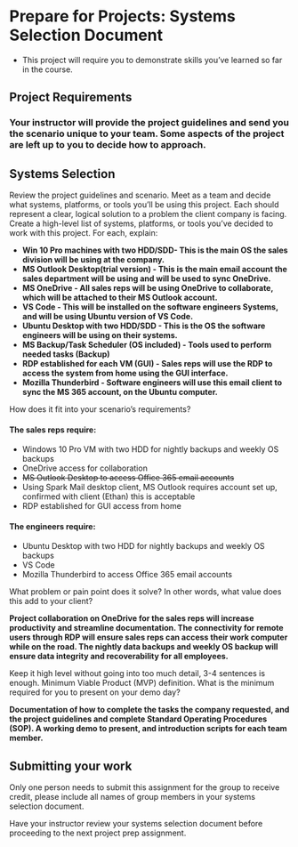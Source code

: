 # Prepare for Projects: Systems Selection Document
* This project will require you to demonstrate skills you’ve learned so far in the course.
## Project Requirements

### Your instructor will provide the project guidelines and send you the scenario unique to your team. Some aspects of the project are left up to you to decide how to approach.
## Systems Selection

Review the project guidelines and scenario. Meet as a team and decide what systems, platforms, or tools you’ll be using this project. Each should represent a clear, logical solution to a problem the client company is facing.
Create a high-level list of systems, platforms, or tools you’ve decided to work with this project. For each, explain:

* <b> Win 10 Pro machines with two HDD/SDD-  This is the main OS the sales division will be using at the company. </b>
* <b> MS Outlook Desktop(trial version) - This is the main email account the sales department will be using and will be used to sync OneDrive. </b>
* <b> MS OneDrive - All sales reps will be using OneDrive to collaborate, which will be attached to their MS Outlook account. </b>
* <b> VS Code - This will be installed on the software engineers Systems, and will be using Ubuntu version of VS Code. </b>
* <b> Ubuntu Desktop with two HDD/SDD - This is the OS the software engineers will be using on their systems. </b>
* <b> MS Backup/Task Scheduler (OS included) - Tools used to perform needed tasks (Backup) </b>
* <b> RDP established for each VM (GUI) - Sales reps will use the RDP to access the system from home using the GUI interface. </b>
* <b> Mozilla Thunderbird - Software engineers will use this email client to sync the MS 365 account, on the Ubuntu computer.  </b>

How does it fit into your scenario’s requirements?

#### The sales reps require:
* Windows 10 Pro VM with two HDD for nightly backups and weekly OS backups
* OneDrive access for collaboration
* ~~MS Outlook Desktop to access Office 365 email accounts~~
* Using Spark Mail desktop client, MS Outlook requires account set up, confirmed with client (Ethan) this is acceptable
* RDP established for GUI access from home
#### The engineers require:
* Ubuntu Desktop with two HDD for nightly backups and weekly OS backups
* VS Code
* Mozilla Thunderbird to access Office 365 email accounts 
    
What problem or pain point does it solve? In other words, what value does this add to your client?

<b> Project collaboration on OneDrive for the sales reps will increase productivity and streamline documentation.  The connectivity for remote users through RDP will ensure sales reps can access their work computer while on the road.  The nightly data backups and weekly OS backup will ensure data integrity and recoverability for all employees. </b>

Keep it high level without going into too much detail, 3-4 sentences is enough.
Minimum Viable Product (MVP) definition.
What is the minimum required for you to present on your demo day?

<b> Documentation of how to complete the tasks the company requested, and the project guidelines and complete Standard Operating Procedures (SOP). A working demo to present, and introduction scripts for each team member. </b>

## Submitting your work

Only one person needs to submit this assignment for the group to receive credit, please include all names of group members in your systems selection document.

Have your instructor review your systems selection document before proceeding to the next project prep assignment.
